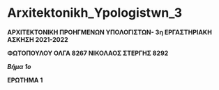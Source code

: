 # Arxitektonikh_Ypologistwn_3

**ΑΡΧΙΤΕΚΤΟΝΙΚΗ ΠΡΟΗΓΜΕΝΩΝ ΥΠΟΛΟΓΙΣΤΩΝ- 3η ΕΡΓΑΣΤΗΡΙΑΚΗ ΑΣΚΗΣΗ 2021-2022**

**ΦΩΤΟΠΟΥΛΟΥ ΟΛΓΑ 8267 ΝΙΚΟΛΑΟΣ ΣΤΕΡΓΗΣ 8292**

_**Βήμα 1ο**_

**ΕΡΩΤΗΜΑ 1**







